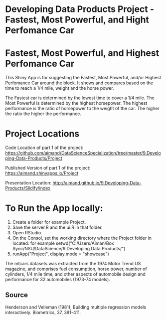 Developing Data Products Project - Fastest, Most Powerful, and Hight Perfomance Car 
===================================================================================

# Fastest, Most Powerful, and Highest Perfomance Car  

This Shiny App is for suggesting the Fastest, Most Powerful, and/or Highest Perfomance Car around the block.
It shows and compares based on the time to reach a 1/4 mile, weight and the horse power.

The Fastest car is determined by the lowest time to cover a 1/4 mile.
The Most Powerful is determined by the highest horsepower.
The highest performance is the ratio of horsepower to the weight of the car. The higher the ratio the higher the performance.

# Project Locations
Code Location of part 1 of the project: https://github.com/aimand/DataScienceSpecialization/tree/master/9.Developing-Data-Products/Project

Published Version of part 1 of the project:
https://aimand.shinyapps.io/Project

Presentation Location:
http://aimand.github.io/9.Developing-Data-Products/Slidify/index


# To Run the App locally:
1. Create a folder for example Project.
2. Save the server.R and the ui.R in that folder.
3. Open RStudio.
4. On the Consol, set the working directory where the Project folder in located:
   for example setwd("C:/Users/Aiman/Box Sync/NSU/DataScience/9.Developing Data Products/")
5. runApp("Project", display.mode = "showcase")


The mtcars datasets was extracted from the 1974 Motor Trend US magazine, and comprises fuel consumption, horse power, number of cylinders, 1/4 mile time, and other aspects of automobile design and performance for 32 automobiles (1973-74 models).

## Source
Henderson and Velleman (1981), Building multiple regression models interactively. Biometrics, 37, 391-411.  


